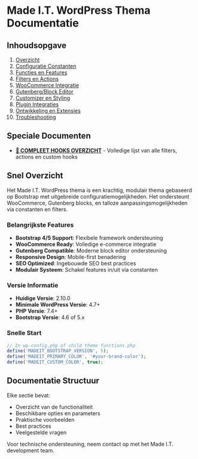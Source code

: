 # Made I.T. WordPress Thema Documentatie

## Inhoudsopgave

1. [Overzicht](./01-overzicht.md)
2. [Configuratie Constanten](./02-configuratie-constanten.md)
3. [Functies en Features](./03-functies-features.md)
4. [Filters en Actions](./04-filters-actions.md)
5. [WooCommerce Integratie](./05-woocommerce-integratie.md)
6. [Gutenberg/Block Editor](./06-gutenberg-blocks.md)
7. [Customizer en Styling](./07-customizer-styling.md)
8. [Plugin Integraties](./08-plugin-integraties.md)
9. [Ontwikkeling en Extensies](./09-ontwikkeling-extensies.md)
10. [Troubleshooting](./10-troubleshooting.md)

## Speciale Documenten

- [**🔗 COMPLEET HOOKS OVERZICHT**](COMPLETE-HOOKS-OVERVIEW.md) - Volledige lijst van alle filters, actions en custom hooks

## Snel Overzicht

Het Made I.T. WordPress thema is een krachtig, modulair thema gebaseerd op Bootstrap met uitgebreide configuratiemogelijkheden. Het ondersteunt WooCommerce, Gutenberg blocks, en talloze aanpassingsmogelijkheden via constanten en filters.

### Belangrijkste Features

- **Bootstrap 4/5 Support**: Flexibele framework ondersteuning
- **WooCommerce Ready**: Volledige e-commerce integratie
- **Gutenberg Compatible**: Moderne block editor ondersteuning
- **Responsive Design**: Mobile-first benadering
- **SEO Optimized**: Ingebouwde SEO best practices
- **Modulair Systeem**: Schakel features in/uit via constanten

### Versie Informatie

- **Huidige Versie**: 2.10.0
- **Minimale WordPress Versie**: 4.7+
- **PHP Versie**: 7.4+
- **Bootstrap Versie**: 4.6 of 5.x

### Snelle Start

```php
// In wp-config.php of child theme functions.php
define('MADEIT_BOOTSTRAP_VERSION', 5);
define('MADEIT_PRIMARY_COLOR', '#your-brand-color');
define('MADEIT_CUSTOM_COLOR', true);
```

## Documentatie Structuur

Elke sectie bevat:
- Overzicht van de functionaliteit
- Beschikbare opties en parameters
- Praktische voorbeelden
- Best practices
- Veelgestelde vragen

Voor technische ondersteuning, neem contact op met het Made I.T. development team.
